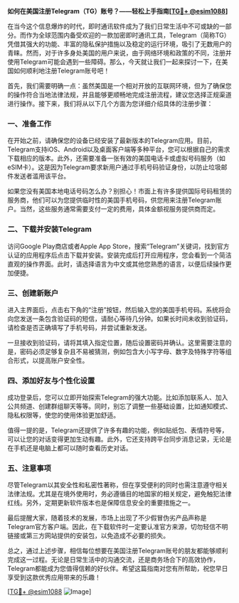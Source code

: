 **如何在美国注册Telegram（TG）账号？——轻松上手指南[[TG💪+ @esim1088](https://t.me/s/esim1088)]**

在当今这个信息爆炸的时代，即时通讯软件成为了我们日常生活中不可或缺的一部分。而作为全球范围内备受欢迎的一款加密即时通讯工具，Telegram（简称TG）凭借其强大的功能、丰富的隐私保护措施以及稳定的运行环境，吸引了无数用户的青睐。然而，对于许多身处美国的用户来说，由于网络环境和政策的不同，注册并使用Telegram可能会遇到一些障碍。那么，今天就让我们一起来探讨一下，在美国如何顺利地注册Telegram账号吧！

首先，我们需要明确一点：虽然美国是一个相对开放的互联网环境，但为了确保您的操作符合当地法律法规，并且能够更顺畅地完成注册流程，建议您选择正规渠道进行操作。接下来，我们将从以下几个方面为您详细介绍具体的注册步骤：

### 一、准备工作

在开始之前，请确保您的设备已经安装了最新版本的Telegram应用。目前，Telegram支持iOS、Android以及桌面客户端等多种平台，您可以根据自己的需求下载相应的版本。此外，还需要准备一张有效的美国电话卡或虚拟号码服务（如eSIM卡）。这是因为Telegram要求新用户通过手机号码验证身份，以防止垃圾邮件发送者滥用该平台。

如果您没有美国本地电话号码怎么办？别担心！市面上有许多提供国际号码租赁的服务商，他们可以为您提供临时性的美国手机号码，供您用来注册Telegram账户。当然，这些服务通常需要支付一定的费用，具体金额视服务提供商而定。

### 二、下载并安装Telegram

访问Google Play商店或者Apple App Store，搜索“Telegram”关键词，找到官方认证的应用程序后点击下载并安装。安装完成后打开应用程序，您会看到一个简洁直观的操作界面。此时，请选择语言为中文或其他您熟悉的语言，以便后续操作更加便捷。

### 三、创建新账户

进入主界面后，点击右下角的“注册”按钮，然后输入您的美国手机号码。系统将会向您发送一条包含验证码的短信，请耐心等待几分钟。如果长时间未收到验证码，请检查是否正确填写了手机号码，并尝试重新发送。

一旦接收到验证码，请将其填入指定位置，随后设置密码并确认。这里需要注意的是，密码必须足够复杂且不易被猜测，例如包含大小写字母、数字及特殊字符等组合形式，以提高账户安全性。

### 四、添加好友与个性化设置

成功登录后，您可以立即开始探索Telegram的强大功能。比如添加联系人、加入公共频道、创建群组聊天等等。同时，别忘了调整一些基础设置，比如通知模式、隐私权限等，使您的使用体验更加舒适。

值得一提的是，Telegram还提供了许多有趣的功能，例如贴纸包、表情符号等，可以让您的对话变得更加生动有趣。此外，它还支持跨平台同步消息记录，无论是在手机还是电脑上都可以随时查看历史对话。

### 五、注意事项

尽管Telegram以其安全性和私密性著称，但在享受便利的同时也需注意遵守相关法律法规。尤其是在境外使用时，务必遵循目的地国家的相关规定，避免触犯法律红线。另外，定期更新软件版本也是保障信息安全的重要措施之一。

最后提醒大家，随着技术的发展，市场上出现了不少假冒伪劣产品声称是Telegram官方客户端。因此，在下载软件时一定要认准官方来源，切勿轻信不明链接或第三方网站提供的安装包，以免造成不必要的损失。

总之，通过上述步骤，相信每位想要在美国注册Telegram账号的朋友都能够顺利完成这一过程。无论是日常生活中的沟通交流，还是商务场合下的高效协作，Telegram都能成为您值得信赖的好伙伴。希望这篇指南对您有所帮助，祝您早日享受到这款优秀应用带来的乐趣！

[[TG💪+ @esim1088](https://t.me/s/esim1088) ![Image](https://i.postimg.cc/4NQfJmqS/Snipaste-2025-05-13-00-14-12.png)]